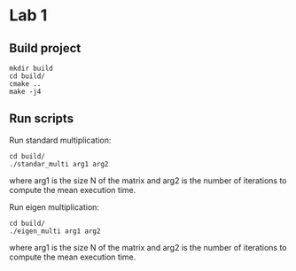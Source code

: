 # Lab 1

## Build project

``` 
mkdir build
cd build/
cmake ..
make -j4
```

## Run scripts

Run standard multiplication:
```
cd build/
./standar_multi arg1 arg2
```

where arg1 is the size N of the matrix and arg2 is the number of iterations to compute the mean execution time.


Run eigen multiplication:
```
cd build/
./eigen_multi arg1 arg2
```

where arg1 is the size N of the matrix and arg2 is the number of iterations to compute the mean execution time.
